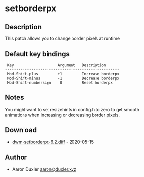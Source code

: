 setborderpx
===========

Description
-----------

This patch allows you to change border pixels at runtime.

Default key bindings
--------------------
	 Key                    Argument   Description
	----------------------------------------------------
	 Mod-Shift-plus         +1         Increase borderpx
	 Mod-Shift-minus        -1         Decrease borderpx
	 Mod-Shift-numbersign    0         Reset borderpx

Notes
-----
You might want to set resizehints in config.h to zero to get smooth animations
when increasing or decreasing border pixels.

Download
--------
* [dwm-setborderpx-6.2.diff](dwm-setborderpx-6.2.diff) - 2020-05-15

Author
------
* Aaron Duxler <aaron@duxler.xyz>
